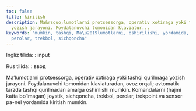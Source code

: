 ```yaml
---
toc: false
title: kiritish
description: Ma&rsquo;lumotlarni protsessorga, operativ xotiraga yoki tashqi qurilmaga
  yozish jarayoni. Foydalanuvchi tomonidan klaviatur...
keywords: "mumkin, tashqi, Ma\u2019lumotlarni, oshirilishi, yordamida, sensor, trekpoint,
  perolar, trekbol, sichqoncha"
---
```


Ingliz tilida:
:   input

Rus tilida:
:   ввод

Ma’lumotlarni protsessorga, operativ xotiraga yoki tashqi qurilmaga yozish jarayoni. Foydalanuvchi tomonidan klaviaturadan, ovoz orqali; avtomatik tarzda tashqi qurilmadan amalga oshirilishi mumkin. Komandalarni (hajmi katta bo‘lmagan) joystik, sichqoncha, trekbol, perolar, trekpoint va sensor pa-nel yordamida kiritish mumkin.